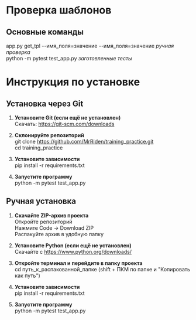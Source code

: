 # Проверка шаблонов  

## Основные команды  
app.py get_tpl --имя_поля=значение --имя_поля=значение   *ручная проверка*  
python -m pytest test_app.py                             *заготовленные тесты*  

# Инструкция по установке  

## Установка через Git

1. **Установите Git (если ещё не установлен)**    
  Скачать: https://git-scm.com/downloads  

2. **Склонируйте репозиторий**  
  git clone https://github.com/MrRiden/training_practice.git  
  cd training_practice  

3. **Установите зависимости**  
  pip install -r requirements.txt  

4. **Запустите программу**  
  python -m pytest test_app.py  

## Ручная установка  

1. **Скачайте ZIP-архив проекта**  
  Откройте репозиторий  
  Нажмите Code -> Download ZIP  
  Распакуйте архив в удобную папку  

2. **Установите Python (если ещё не установлен)**  
  Скачайте с https://www.python.org/downloads/  

3. **Откройте терминал и перейдите в папку проекта**  
  cd путь_к_распакованной_папке (shift + ПКМ по папке и "Копировать как путь")  

4. **Установите зависимости**  
  pip install -r requirements.txt  

5. **Запустите программу**  
  python -m pytest test_app.py  

